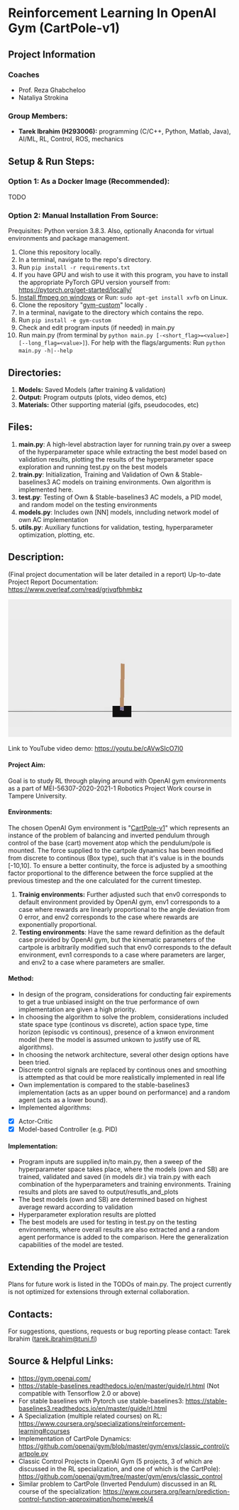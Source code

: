 # **Reinforcement Learning In OpenAI Gym (CartPole-v1)**

## Project Information

### Coaches
- Prof. Reza Ghabcheloo
- Nataliya Strokina

### Group Members:
- **Tarek Ibrahim (H293006):** programming (C/C++, Python, Matlab, Java), AI/ML, RL, Control, ROS, mechanics

## Setup & Run Steps:

### Option 1: As a Docker Image (Recommended):
TODO

### Option 2: Manual Installation From Source:
Prequisites: Python version 3.8.3. Also, optionally Anaconda for virtual environments and package management.

1. Clone this repository locally.
2. In a terminal, navigate to the repo's directory.
3. Run `pip install -r requirements.txt`
4. If you have GPU and wish to use it with this program, you have to install the appropriate PyTorch GPU version yourself from: https://pytorch.org/get-started/locally/
5. [Install ffmpeg on windows](https://www.wikihow.com/Install-FFmpeg-on-Windows) or Run: `sudo apt-get install xvfb` on Linux.
5. Clone the repository "[gym-custom](https://github.com/Tarek-Ibrahim/gym-custom)" locally .
6. In a terminal, navigate to the directory which contains the repo.
7. Run `pip install -e gym-custom`
8. Check and edit program inputs (if needed) in main.py
9. Run main.py (from terminal by `python main.py [-<short_flag>=<value>] [--long_flag=<value>]`). For help with the flags/arguments: Run `python main.py -h|--help`

## Directories:

1. **Models:** Saved Models (after training & validation)
2. **Output:** Program outputs (plots, video demos, etc)
3. **Materials:** Other supporting material (gifs, pseudocodes, etc)

## Files:

1. **main.py**: A high-level abstraction layer for running train.py over a sweep of the hyperparameter space while extracting the best model based on validation results, plotting the results of the hyperparameter space exploration and running test.py on the best models
2. **train.py**: Initialization, Training and Validation of Own & Stable-baselines3 AC models on training environments. Own algorithm is implemented here.
3. **test.py**: Testing of Own & Stable-baselines3 AC models, a PID model, and random model on the testing environments 
4. **models.py**: Includes own \[NN\] models, inncluding network model of own AC implementation
5. **utils.py**: Auxiliary functions for validation, testing, hyperparameter optimization, plotting, etc.

## Description:

(Final project documentation will be later detailed in a report)
Up-to-date Project Report Documentation: https://www.overleaf.com/read/grjvqfbhmbkz

![AC Controller Implementation on CartPole demo](materials/demo.gif)

Link to YouTube video demo: https://youtu.be/cAVwSIcO7I0 

#### Project Aim: 

Goal is to study RL through playing around with OpenAI gym environments as a part of MEI-56307-2020-2021-1 Robotics Project Work course in Tampere University.

#### Environments:

The chosen OpenAI Gym environment is "[CartPole-v1](https://gym.openai.com/envs/CartPole-v1/)" which represents an instance of the problem of balancing and inverted pendulum through control of the base (cart) movement atop which the pendulum/pole is mounted. The force supplied to the cartpole dynamics has been modified from discrete to continous (Box type), such that it's value is in the bounds [-10,10]. To ensure a better continuity, the force is adjusted by a smoothing factor proportional to the difference between the force supplied at the previous timestep and the one calculated for the current timestep.

1. **Trainig environments:** Further adjusted such that env0 corresponds to default environment provided by OpenAI gym, env1 corresponds to a case where rewards are linearly proportional to the angle deviation from 0 error, and env2 corresponds to the case where rewards are exponentially proportional.
2. **Testing environments**: Have the same reward definition as the default case provided by OpenAI gym, but the kinematic parameters of the cartpole is arbitrarily modified such that env0 corresponds to the default environment, evn1 corresponds to a case where parameters are larger, and env2 to a case where parameters are smaller.

#### Method:

- In design of the program, considerations for conducting fair expirements to get a true unbiased insight on the true performance of own implementation are given a high priority.
- In choosing the algorithm to solve the problem, considerations included state space type (continous vs discrete), action space type, time horizon (episodic vs continous), presence of a knwon environment model (here the model is assumed unkown to justify use of RL algorithms).
- In choosing the network architecture, several other design options have been tried.
- Discrete control signals are replaced by continous ones and smoothing is attempted as that could be more realistically implemented in real life
- Own implementation is compared to the stable-baselines3 implementation (acts as an upper bound on performance) and a random agent (acts as a lower bound).
- Implemented algorithms:
- [X] Actor-Critic
- [X] Model-based Controller (e.g. PID)

#### Implementation:

- Program inputs are supplied in/to main.py, then a sweep of the hyperparameter space takes place, where the models (own and SB) are trained, validated and saved (in models dir.) via train.py with each combination of the hyperparameters and training environments. Training results and plots are saved to output/resutls_and_plots
- The best models (own and SB) are determined based on highest average reward according to validation
- Hyperparameter exploration results are plotted
- The best models are used for testing in test.py on the testing environments, where overall results are also extracted and a random agent performance is added to the comparison. Here the generalization capabilities of the model are tested.

## Extending the Project

Plans for future work is listed in the TODOs of main.py. The project currently is not optimized for extensions through external collaboration.

## Contacts:

For suggestions, questions, requests or bug reporting please contact:
Tarek Ibrahim (tarek.ibrahim@tuni.fi)

## Source & Helpful Links:
- https://gym.openai.com/
- https://stable-baselines.readthedocs.io/en/master/guide/rl.html (Not compatible with Tensorflow 2.0 or above)
- For stable baselines with Pytorch use stable-baselines3: https://stable-baselines3.readthedocs.io/en/master/guide/rl.html 
- A Specialization (multiple related courses) on RL: https://www.coursera.org/specializations/reinforcement-learning#courses
- Implementation of CartPole Dynamics: https://github.com/openai/gym/blob/master/gym/envs/classic_control/cartpole.py
- Classic Control Projects in OpenAI Gym (5 projects, 3 of which are discussed in the RL specialization, and one of which is the CartPole): https://github.com/openai/gym/tree/master/gym/envs/classic_control
- Similar problem to CartPole (Inverted Pendulum) discussed in an RL course of the specialization: https://www.coursera.org/learn/prediction-control-function-approximation/home/week/4

